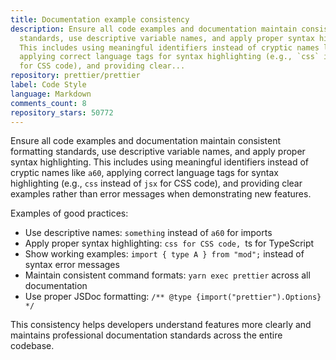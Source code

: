 ```yaml
---
title: Documentation example consistency
description: Ensure all code examples and documentation maintain consistent formatting
  standards, use descriptive variable names, and apply proper syntax highlighting.
  This includes using meaningful identifiers instead of cryptic names like `a60`,
  applying correct language tags for syntax highlighting (e.g., `css` instead of `jsx`
  for CSS code), and providing clear...
repository: prettier/prettier
label: Code Style
language: Markdown
comments_count: 8
repository_stars: 50772
---
```


Ensure all code examples and documentation maintain consistent formatting standards, use descriptive variable names, and apply proper syntax highlighting. This includes using meaningful identifiers instead of cryptic names like `a60`, applying correct language tags for syntax highlighting (e.g., `css` instead of `jsx` for CSS code), and providing clear examples rather than error messages when demonstrating new features.

Examples of good practices:
- Use descriptive names: `something` instead of `a60` for imports
- Apply proper syntax highlighting: ```css for CSS code, ```ts for TypeScript
- Show working examples: `import { type A } from "mod";` instead of syntax error messages
- Maintain consistent command formats: `yarn exec prettier` across all documentation
- Use proper JSDoc formatting: `/** @type {import("prettier").Options} */`

This consistency helps developers understand features more clearly and maintains professional documentation standards across the entire codebase.